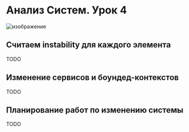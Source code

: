 # Анализ Систем. Урок 4

![изображение](https://github.com/mechanicalmachine/systems-analysis/assets/30704273/4ec325e8-1d54-49fb-b6fd-cb1e6201f49b)

## Считаем instability для каждого элемента

TODO


## Изменение сервисов и боундед-контекстов

TODO


## Планирование работ по изменению системы

TODO
